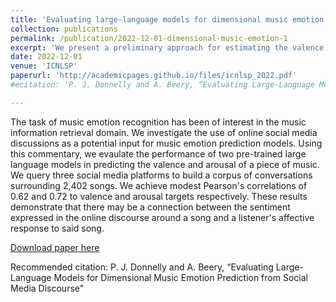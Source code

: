 ```yaml
---
title: 'Evaluating large-language models for dimensional music emotion prediction from social media discourse'
collection: publications
permalink: /publication/2022-12-01-dimensional-music-emotion-1
excerpt: 'We present a preliminary approach for estimating the valence and arousal of a given sample of music by learning listener sentiment from social meida conversations.'
date: 2022-12-01
venue: 'ICNLSP'
paperurl: 'http://academicpages.github.io/files/icnlsp_2022.pdf'
#ecitation: 'P. J. Donnelly and A. Beery, “Evaluating Large-Language Models for Dimensional Music Emotion Prediction from Social Media Discourse"'

---
```

The task of music emotion recognition has been of interest in the music information retrieval domain. We investigate the use of online social media discussions as a potential input for music emotion prediction models. Using this commentary, we evaulate the performance of two pre-trained large language models in predicting the valence and arousal of a piece of music. We query three social media platforms to build a corpus of conversations surrounding 2,402 songs. We achieve modest Pearson's correlations of 0.62 and 0.72 to valence and arousal targets respectively. These results demonstrate that there may be a connection between the sentiment expressed in the online discourse around a song and a listener's affective response to said song.

[Download paper here](http://aidan-b1409.github.io/files/icnlsp_2022.pdf)

Recommended citation: P. J. Donnelly and A. Beery, “Evaluating Large-Language Models for Dimensional Music Emotion Prediction from Social Media Discourse"
